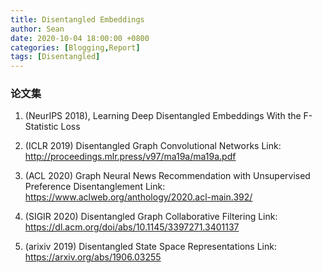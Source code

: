 ```yaml
---
title: Disentangled Embeddings
author: Sean
date: 2020-10-04 18:00:00 +0800
categories: [Blogging,Report]
tags: [Disentangled]
---
```


### 论文集


1. (NeurIPS 2018), Learning Deep Disentangled Embeddings With the F-Statistic Loss

2. (ICLR 2019) Disentangled Graph Convolutional Networks
Link: http://proceedings.mlr.press/v97/ma19a/ma19a.pdf

3. (ACL 2020) Graph Neural News Recommendation with Unsupervised Preference Disentanglement
Link: https://www.aclweb.org/anthology/2020.acl-main.392/

4. (SIGIR 2020) Disentangled Graph Collaborative Filtering
Link: https://dl.acm.org/doi/abs/10.1145/3397271.3401137

5. (arixiv 2019) Disentangled State Space Representations
Link: https://arxiv.org/abs/1906.03255
